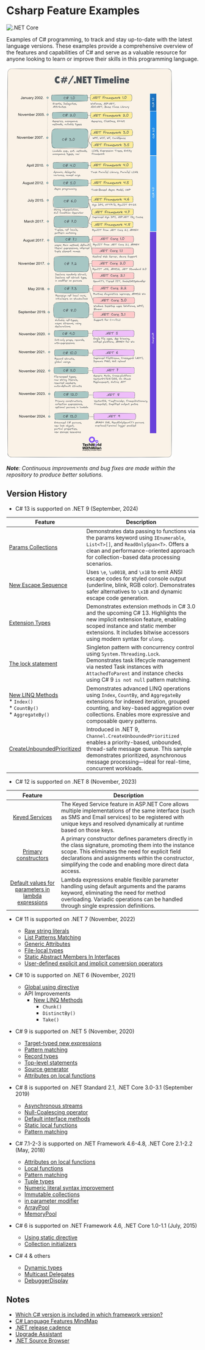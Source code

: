 # Csharp Feature Examples

![.NET Core](https://github.com/ibrahimatay/CsharpLangExamples/workflows/.NET%20Core/badge.svg)

Examples of C# programming, to track and stay up-to-date with the latest language versions. These examples provide a comprehensive overview of the features and capabilities of C# and serve as a valuable resource for anyone looking to learn or improve their skills in this programming language.

![image](/docs/Csharp-timeline_v2.jpeg)

****Note***: Continuous improvements and bug fixes are made within the repository to produce better solutions.*

## Version History

* C# 13 is supported on .NET 9 (September, 2024)
 
| Feature                                                                                                       | Description                                                                                                                                                                                                                        |
|---------------------------------------------------------------------------------------------------------------|------------------------------------------------------------------------------------------------------------------------------------------------------------------------------------------------------------------------------------|
| [Params Collections](ParamsCollections/Program.cs)                                                            | Demonstrates data passing to functions via the params keyword using `IEnumerable`, `List<T>[]`, and `ReadOnlySpan<T>`. Offers a clean and performance-oriented approach for collection-based data processing scenarios.            |
| [New Escape Sequence](NewEscapeSequence/Program.cs)                                                           | Uses `\e`, `\u001B`, and `\x1B` to emit ANSI escape codes for styled console output (underline, blink, RGB color). Demonstrates safer alternatives to `\x1B` and dynamic escape code generation.                                          |
| [Extension Types](ExtensionTypesCsharp13/Program.cs)                                                          | Demonstrates extension methods in C# 3.0 and the upcoming C# 13. Highlights the new implicit extension feature, enabling scoped instance and static member extensions. It includes bitwise accessors using modern syntax for `ulong`. |
| [The lock statement](TheLockStatement/Program.cs)                                                             | Singleton pattern with concurrency control using `System.Threading.Lock`. Demonstrates task lifecycle management via nested Task instances with `AttachedToParent` and instance checks using C# 9 `is not null` pattern matching.      |
| [New LINQ Methods](NewLINQMethodsCsharp13/Program.cs) <br>* `Index()` <br>* `CountBy()` <br>* `AggregateBy()` |Demonstrates advanced LINQ operations using `Index`, `CountBy`, and `AggregateBy` extensions for indexed iteration, grouped counting, and key-based aggregation over collections. Enables more expressive and composable query patterns.                                                                                                                                                                                                                                    |
| [CreateUnboundedPrioritized](CreateUnboundedPrioritized/Program.cs)                                           |Introduced in .NET 9, `Channel.CreateUnboundedPrioritized` enables a priority-based, unbounded, thread-safe message queue. This sample demonstrates prioritized, asynchronous message processing—ideal for real-time, concurrent workloads.                                                                                                                                                                                                                                    |

* C# 12 is supported on .NET 8 (November, 2023) 

|                                          Feature                                          | Description                                                                                                                                                                                                                                                                   |
|:-----------------------------------------------------------------------------------------:|-------------------------------------------------------------------------------------------------------------------------------------------------------------------------------------------------------------------------------------------------------------------------------|
|                        [Keyed Services](KeyedServices/Program.cs)                         | The Keyed Service feature in ASP.NET Core allows multiple implementations of the same interface (such as SMS and Email services) to be registered with unique keys and resolved dynamically at runtime based on those keys.                                                   |
|                  [Primary constructors](PrimaryConstructors/Program.cs)                   | A primary constructor defines parameters directly in the class signature, promoting them into the instance scope. This eliminates the need for explicit field declarations and assignments within the constructor, simplifying the code and enabling more direct data access. |
| [Default values for parameters in lambda expressions](DefaultLambdaParameters/Program.cs) |Lambda expressions enable flexible parameter handling using default arguments and the params keyword, eliminating the need for method overloading. Variadic operations can be handled through single expression definitions.                                                                                                                                                                                                                                                                               |


* C# 11 is supported on .NET 7 (November, 2022)
  * [Raw string literals](RawStringLiterals/Program.cs) 
  * [List Patterns Matching](ListPatternsMatching/Program.cs)
  * [Generic Attributes](GenericAttributes/Program.cs)
  * [File-local types](FileLocalTypes/Program.cs)
  * [Static Abstract Members In Interfaces](StaticAbstractMembersInInterfaces/Program.cs)
  * [User-defined explicit and implicit conversion operators](UserDefinedConversionOperators/Program.cs)

* C# 10 is supported on .NET 6 (November, 2021)
  * [Global using directive](GlobalUsingDirective/Program.cs) 
  * API Improvements
    * [New LINQ Methods](NewLINQMethodsCsharp10/Program.cs)
      * `Chunk()` 
      * `DistinctBy()` 
      * `Take()` 

* C# 9 is supported on .NET 5 (November, 2020)
  * [Target-typed new expressions ](TargetTypedNewExpressions/Program.cs) 
  * [Pattern matching](PatternMatchingCsharp9/Program.cs) 
  * [Record types](RecordTypes/Program.cs) 
  * [Top-level statements](TopLevelStatements/Program.cs) 
  * [Source generator](SourceGenerator/)
  * [Attributes on local functions](AttributesOnLocalFunctions/Program.cs)
    
* C# 8 is supported on .NET Standard 2.1, .NET Core 3.0-3.1 (September 2019)
  * [Asynchronous streams](AsynchronousStreams/Program.cs) 
  * [Null-Coalescing operator](NullCoalescing/Program.cs) 
  * [Default interface methods](DefaultInterfaceMethods/Program.cs) 
  * [Static local functions](StaticLocalFunctions/Program.cs)  
  * [Pattern matching](PatternMatching/Program.cs)
    
* C# 7.1-2-3 is supported on .NET Framework 4.6-4.8, .NET Core 2.1-2.2 (May, 2018)
  * [Attributes on local functions](AttributesOnLocalFunctions/Program.cs) 
  * [Local functions](LocalFunctionsCsharp7/Program.cs) 
  * [Pattern matching](PatternMatching/Program.cs) 
  * [Tuple types](TupleTypes/Program.cs) 
  * [Numeric literal syntax improvement](NumericLiteralSyntaxImprovements/Program.cs)
  * [Immutable collections](ImmutableCollections/Program.cs) 
  * [in parameter modifier](InParameterModifier/Program.cs)
  * [ArrayPool](ArrayPool/Program.cs)
  * [MemoryPool](MemoryPool/Program.cs)
    
* C# 6 is supported on .NET Framework 4.6, .NET Core 1.0-1.1 (July, 2015)
  * [Using static directive](UsingStaticDirective/Program.cs) 
  * [Collection initializers](CollectionInitializers/Program.cs)
    
* C# 4 & others
  * [Dynamic types](DynamicTypes/Program.cs)
  * [Multicast Delegates](MulticastDelegates/Program.cs)
  * [DebuggerDisplay](DebuggerDisplay/Program.cs)

## Notes
- [Which C# version is included in which framework version?](https://learn.microsoft.com/en-us/dotnet/csharp/language-reference/configure-language-version)
- [C# Language Features MindMap](https://linkdotnetblogstorage.azureedge.net/blog/20230205_CSharpMindMap/MindMap.svg)
- [.NET release cadence](https://dotnet.microsoft.com/en-us/platform/support/policy/dotnet-core)
- [Upgrade Assistant](https://dotnet.microsoft.com/en-us/platform/upgrade-assistant)
- [.NET Source Browser](https://source.dot.net/)








